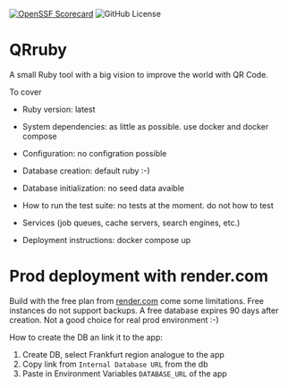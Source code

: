 [![OpenSSF Scorecard](https://api.scorecard.dev/projects/github.com/olibrian/qrruby/badge)](https://scorecard.dev/viewer/?uri=github.com/olibrian/qrruby)
![GitHub License](https://img.shields.io/github/license/olibrian/qrruby)


# QRruby

A small Ruby tool with a big vision to improve the world with QR Code.

To cover
* Ruby version: latest

* System dependencies: as little as possible. use docker and docker compose

* Configuration: no configration possible

* Database creation: default ruby :-)

* Database initialization: no seed data avaible

* How to run the test suite: no tests at the moment. do not how to test

* Services (job queues, cache servers, search engines, etc.)

* Deployment instructions: docker compose up

# Prod deployment with render.com

Build with the free plan from [render.com](https://render.com) come some limitations.
Free instances do not support backups. A free database expires 90 days after creation. Not a good choice for real prod environment :-)

How to create the DB an link it to the app:
1. Create DB, select Frankfurt region analogue to the app
1. Copy link from `Internal Database URL` from the db
1. Paste in Environment Variables `DATABASE_URL` of the app
